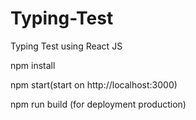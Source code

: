 # Typing-Test
Typing Test using React JS

npm install

npm start(start on http://localhost:3000)

npm run build (for deployment production)
